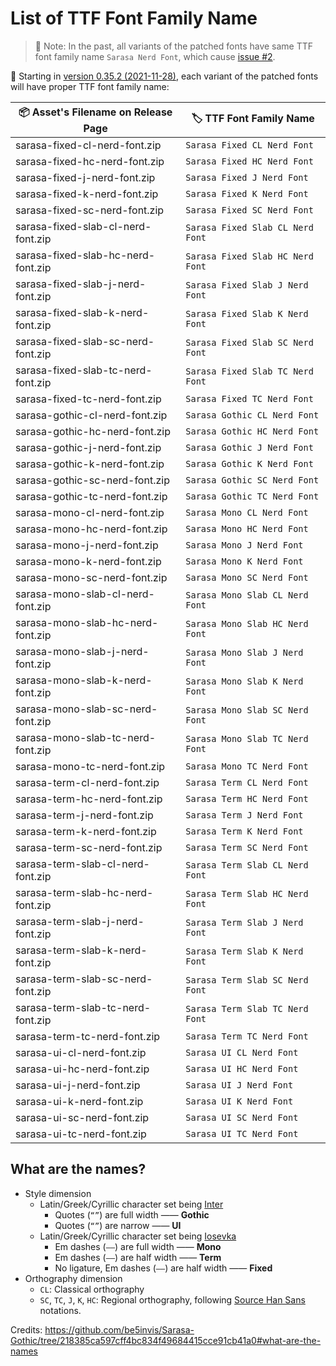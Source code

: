 # List of TTF Font Family Name

> 📝 Note: In the past, all variants of the patched fonts have same TTF font family name `Sarasa Nerd Font`, which cause [issue #2](https://github.com/jonz94/Sarasa-Gothic-Nerd-Fonts/issues/2).

📢 Starting in [version 0.35.2 (2021-11-28)](https://github.com/jonz94/Sarasa-Gothic-Nerd-Fonts/releases/tag/v0.35.2), each variant of the patched fonts will have proper TTF font family name:

| 📦 Asset's Filename on Release Page | 🏷️ TTF Font Family Name          |
| ----------------------------------- | -------------------------------- |
| sarasa-fixed-cl-nerd-font.zip       | `Sarasa Fixed CL Nerd Font`      |
| sarasa-fixed-hc-nerd-font.zip       | `Sarasa Fixed HC Nerd Font`      |
| sarasa-fixed-j-nerd-font.zip        | `Sarasa Fixed J Nerd Font`       |
| sarasa-fixed-k-nerd-font.zip        | `Sarasa Fixed K Nerd Font`       |
| sarasa-fixed-sc-nerd-font.zip       | `Sarasa Fixed SC Nerd Font`      |
| sarasa-fixed-slab-cl-nerd-font.zip  | `Sarasa Fixed Slab CL Nerd Font` |
| sarasa-fixed-slab-hc-nerd-font.zip  | `Sarasa Fixed Slab HC Nerd Font` |
| sarasa-fixed-slab-j-nerd-font.zip   | `Sarasa Fixed Slab J Nerd Font`  |
| sarasa-fixed-slab-k-nerd-font.zip   | `Sarasa Fixed Slab K Nerd Font`  |
| sarasa-fixed-slab-sc-nerd-font.zip  | `Sarasa Fixed Slab SC Nerd Font` |
| sarasa-fixed-slab-tc-nerd-font.zip  | `Sarasa Fixed Slab TC Nerd Font` |
| sarasa-fixed-tc-nerd-font.zip       | `Sarasa Fixed TC Nerd Font`      |
| sarasa-gothic-cl-nerd-font.zip      | `Sarasa Gothic CL Nerd Font`     |
| sarasa-gothic-hc-nerd-font.zip      | `Sarasa Gothic HC Nerd Font`     |
| sarasa-gothic-j-nerd-font.zip       | `Sarasa Gothic J Nerd Font`      |
| sarasa-gothic-k-nerd-font.zip       | `Sarasa Gothic K Nerd Font`      |
| sarasa-gothic-sc-nerd-font.zip      | `Sarasa Gothic SC Nerd Font`     |
| sarasa-gothic-tc-nerd-font.zip      | `Sarasa Gothic TC Nerd Font`     |
| sarasa-mono-cl-nerd-font.zip        | `Sarasa Mono CL Nerd Font`       |
| sarasa-mono-hc-nerd-font.zip        | `Sarasa Mono HC Nerd Font`       |
| sarasa-mono-j-nerd-font.zip         | `Sarasa Mono J Nerd Font`        |
| sarasa-mono-k-nerd-font.zip         | `Sarasa Mono K Nerd Font`        |
| sarasa-mono-sc-nerd-font.zip        | `Sarasa Mono SC Nerd Font`       |
| sarasa-mono-slab-cl-nerd-font.zip   | `Sarasa Mono Slab CL Nerd Font`  |
| sarasa-mono-slab-hc-nerd-font.zip   | `Sarasa Mono Slab HC Nerd Font`  |
| sarasa-mono-slab-j-nerd-font.zip    | `Sarasa Mono Slab J Nerd Font`   |
| sarasa-mono-slab-k-nerd-font.zip    | `Sarasa Mono Slab K Nerd Font`   |
| sarasa-mono-slab-sc-nerd-font.zip   | `Sarasa Mono Slab SC Nerd Font`  |
| sarasa-mono-slab-tc-nerd-font.zip   | `Sarasa Mono Slab TC Nerd Font`  |
| sarasa-mono-tc-nerd-font.zip        | `Sarasa Mono TC Nerd Font`       |
| sarasa-term-cl-nerd-font.zip        | `Sarasa Term CL Nerd Font`       |
| sarasa-term-hc-nerd-font.zip        | `Sarasa Term HC Nerd Font`       |
| sarasa-term-j-nerd-font.zip         | `Sarasa Term J Nerd Font`        |
| sarasa-term-k-nerd-font.zip         | `Sarasa Term K Nerd Font`        |
| sarasa-term-sc-nerd-font.zip        | `Sarasa Term SC Nerd Font`       |
| sarasa-term-slab-cl-nerd-font.zip   | `Sarasa Term Slab CL Nerd Font`  |
| sarasa-term-slab-hc-nerd-font.zip   | `Sarasa Term Slab HC Nerd Font`  |
| sarasa-term-slab-j-nerd-font.zip    | `Sarasa Term Slab J Nerd Font`   |
| sarasa-term-slab-k-nerd-font.zip    | `Sarasa Term Slab K Nerd Font`   |
| sarasa-term-slab-sc-nerd-font.zip   | `Sarasa Term Slab SC Nerd Font`  |
| sarasa-term-slab-tc-nerd-font.zip   | `Sarasa Term Slab TC Nerd Font`  |
| sarasa-term-tc-nerd-font.zip        | `Sarasa Term TC Nerd Font`       |
| sarasa-ui-cl-nerd-font.zip          | `Sarasa UI CL Nerd Font`         |
| sarasa-ui-hc-nerd-font.zip          | `Sarasa UI HC Nerd Font`         |
| sarasa-ui-j-nerd-font.zip           | `Sarasa UI J Nerd Font`          |
| sarasa-ui-k-nerd-font.zip           | `Sarasa UI K Nerd Font`          |
| sarasa-ui-sc-nerd-font.zip          | `Sarasa UI SC Nerd Font`         |
| sarasa-ui-tc-nerd-font.zip          | `Sarasa UI TC Nerd Font`         |

## What are the names?

- Style dimension
  - Latin/Greek/Cyrillic character set being [Inter](https://github.com/rsms/inter)
    - Quotes (`“”`) are full width —— **Gothic**
    - Quotes (`“”`) are narrow —— **UI**
  - Latin/Greek/Cyrillic character set being [Iosevka](https://github.com/be5invis/Iosevka)
    - Em dashes (`——`) are full width —— **Mono**
    - Em dashes (`——`) are half width —— **Term**
    - No ligature, Em dashes (`——`) are half width —— **Fixed**
- Orthography dimension
  - `CL`: Classical orthography
  - `SC`, `TC`, `J`, `K`, `HC`: Regional orthography, following [Source Han Sans](https://github.com/adobe-fonts/source-han-sans) notations.

Credits: https://github.com/be5invis/Sarasa-Gothic/tree/218385ca597cff4bc834f49684415cce91cb41a0#what-are-the-names
